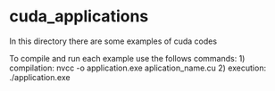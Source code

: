 # cuda_applications
In this directory there are some examples of cuda codes

To compile and run each example use the follows commands: 
	1) compilation: nvcc -o application.exe aplication_name.cu
	2) execution: ./application.exe
